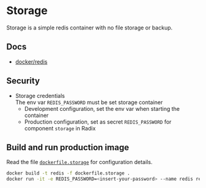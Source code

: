 # Storage

Storage is a simple redis container with no file storage or backup.

## Docs

- [docker/redis](https://hub.docker.com/_/redis/)


## Security

- Storage credentials  
  The env var `REDIS_PASSWORD` must be set storage container  
  - Development configuration, set the env var when starting the container
  - Production configuration, set as secret `REDIS_PASSWORD` for component `storage` in Radix


## Build and run production image

Read the file [`dockerfile.storage`](./dockerfile.storage) for configuration details.

```sh
docker build -t redis -f dockerfile.storage .
docker run -it -e REDIS_PASSWORD=<insert-your-password> --name redis redis
```